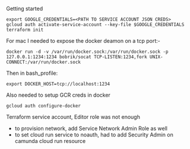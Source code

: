 Getting started

    export GOOGLE_CREDENTIALS=<PATH TO SERVICE ACCOUNT JSON CREDS>
    gcloud auth activate-service-account --key-file $GOOGLE_CREDENTIALS
    terraform init

For mac I needed to expose the docker deamon on a tcp port:-

    docker run -d -v /var/run/docker.sock:/var/run/docker.sock -p 127.0.0.1:1234:1234 bobrik/socat TCP-LISTEN:1234,fork UNIX-CONNECT:/var/run/docker.sock

Then in bash_profile:

    export DOCKER_HOST=tcp://localhost:1234

Also needed to setup GCR creds in docker

    gcloud auth configure-docker

Terraform service account, Editor role was not enough
  - to provision network, add Service Network Admin Role as well
  - to set cloud run service to noauth, had to add Security Admin on camunda cloud run resource